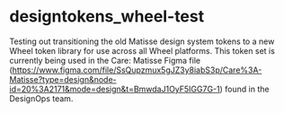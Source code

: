 # designtokens_wheel-test
Testing out transitioning the old Matisse design system tokens to a new Wheel token library for use across all Wheel platforms. This token set is currently being used in the Care: Matisse Figma file (https://www.figma.com/file/SsQupzmux5gJZ3y8iabS3p/Care%3A-Matisse?type=design&node-id=20%3A2171&mode=design&t=BmwdaJ1OyF5IGG7G-1) found in the DesignOps team. 
